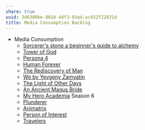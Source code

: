 ```yaml
---
share: true
uuid: 3d6300be-801b-4df3-93ad-ac452f22831d
title: Media Consumption Backlog
---
```

* Media Consumption
	* [Sorcerer's stone a beginner's guide to alchemy](/c08deecb-2c73-43a7-a00b-613321905b86)
	* [Tower of God](/4b8647cf-c6d8-4462-9a7f-2174bc8c744e)
	* [Persona 4](/63efdc20-f130-43aa-8c41-fdd8a37441dc)
	* [Human Forever](/undefined)
	* [The Rediscovery of Man](/a1e22b45-2551-43af-aa2d-5f4dc4c788c8)
	* [We by Yevgeny Zamyatin](/3a268c07-a5e3-4594-b20c-264e50c48d93) 
	* [The Light of Other Days](/cfa80bd3-71c6-4662-b215-bf0340ee2e74)
	* [An Ancient Magus Bride](/d11091a7-4db0-4e12-bed2-d12d61029b25)
	* [My Hero Academia](/d5b6a704-6567-4393-b8b0-4e899d40cf86) Season 6
	* [Plunderer](/9ecdedda-4937-48b0-9a2d-7e6e2e886354)
	* [Animatrix](/f3f74fe9-6011-48c9-a63e-18b66a278afb)
	* [Person of Interest](/91c882b1-420a-4a1d-bab9-ae264ea6071f)
	* [Travelers](/cc5b2121-7847-4656-bf80-30fc4203283b)